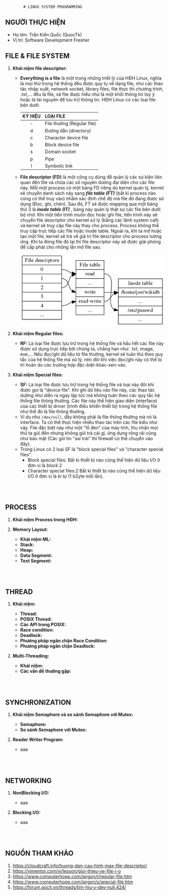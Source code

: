             # LINUX SYSTEM PROGRAMMING

## NGƯỜI THỰC HIỆN

* Họ tên: Trần Kiến Quốc (QuocTk)
* Vị trí: Software Development Fresher

## FILE & FILE SYSTEM

1. **Khái niệm file descriptor:**
   * **Everything is a file** là một trong những triết lý của HĐH Linux, nghĩa là mọi thứ trong hệ thống đều được quy tụ về dạng file, như các thao tác nhập xuất, network socket, library files, file thực thi chương trình, .txt,... đều là file, và file được hiểu như là một khối thông tin tùy ý hoặc là tài nguyên để lưu trữ thông tin. HĐH Linux có các loại file bên dưới:

        | KÝ HIỆU | LOẠI FILE                   |
        | :-:     | ---                         |
        | -       | File thường (Regular file)  |
        | d       | Đường dẫn (directory)       |
        | c       | Character device file       |
        | b       | Block device file           |
        | s       | Domain socket               |
        | p       | Pipe                        |
        | l       | Symbolic link               |
    * **File descriptor (FD)** là một công cụ dùng để quản lý các sự kiện liên quan đến file và chứa các số nguyên dương đại diện cho các file này. Mỗi một process có một bảng FD riêng do kernel quản lý, kernel sẽ chuyển danh sách này sang ***file table (FT)*** (bất kì process nào cũng có thể truy vào) nhằm xác định chế độ mà file đó đang được sử dụng (Đọc, ghi, chèn). Sau đó, FT sẽ được mapping qua một bảng thứ 3 là ***inode table (IT)*** , bảng này quản lý thật sự các file bên dưới bộ nhớ. Khi một tiến trình muốn đọc hoặc ghi file, tiến trình này sẽ chuyển file descriptor cho kernel xử lý (bằng các lệnh system call) và kernel sẽ truy cập file này thay cho process. Process không thể truy cập trực tiếp các file hoặc inode table. Ngoài ra, khi ta mở hoặc tạo một file, kernel sẽ trả về giá trị file descriptor cho process tương ứng. Khi ta đóng file đó lại thì file descriptor này sẽ được giải phóng để cấp phát cho những lần mở file sau.

        ![File-Descriptor-Image](images/1.png)

2. **Khái niệm Regular files:**
   * **RF:** Là loại file được lưu trữ trong hệ thống file và hầu hết các file này được sử dụng trực tiếp bởi chúng ta, chẳng hạn như: .txt, image, exe,... Nếu đọc/ghi dữ liệu từ file thường, kernel sẽ tuân thủ theo quy tắc của hệ thống file mà xử lý, nên đôi khi việc đọc/ghi này có thể bị trì hoãn do các trường hợp đặc-biệt-khác-xen-vào.

3. **Khái niệm Special files:**
   * **SF:** Là loại file được lưu trữ trong hệ thống file và loại này đôi khi được gọi là "device file". Khi ghi dữ liệu vào file này, các thao tác dường như diễn ra ngay lập tức mà không tuân theo các quy tắc hệ thống file thông thường. Các file này thể hiện giao diện (interface) của các thiết bị driver (trình điều khiển thiết bị) trong hệ thống file như thể đó là file thông thường.
   * Ví dụ như `/dev/null`, đây không phải là file thông thường mà nó là interface. Ta có thể thực hiện nhiều thao tác trên các file kiểu như vậy. File đặc biệt này như một "lỗ đen" của máy tính, thu nhận mọi thứ ta gửi đến nhưng không gửi trả cái gì, ứng dụng rộng rãi cũng như bảo mật (Các gói tin "sai trái" thì firewall có thể chuyển vào đây).
   * Trong Linux có 2 loại SF là "block special files" và "character special files". 
     * Block special files: Bất kì thiết bị nào cũng thể hiện dữ liệu I/O ở đơn vị là *block*.2
     * Character special files:2 Bất kì thiết bị nào cũng thế hiện dữ liệu I/O ở đơn vị là *kí tự* (1 b2yte mỗi lần).

<br/><br/>

## PROCESS

1. **Khái niệm Process trong HĐH:**


2. **Memory Layout:**
   * **Khái niệm ML:**
   * **Stack:**
   * **Heap:**
   * **Data Segment:**
   * **Text Segment:**

<br/><br/>

## THREAD

1. **Khái niệm:**
   * **Thread:**
   * **POSIX Thread:**
   * **Các API trong POSIX:**
   * **Race condition:**
   * **Deadlock:**
   * **Phương pháp ngăn chặn Race Condition:**
   * **Phương pháp ngăn chặn Deadlock:**

2. **Multi-Threading:**
   * **Khái niệm:**
   * **Các vấn đề thường gặp:**




<br/><br/>

## SYNCHRONIZATION

1. **Khái niệm Semaphore và so sánh Semaphore với Mutex:**
   * **Semaphore:**
   * **So sánh Semaphore với Mutex:**


2. **Reader Writer Program:**
   * aaa




<br/><br/>

## NETWORKING

1. **NonBlocking I/O:**
   * aaa

2. **Blocking I/O:**
   * aaa








<br/><br/>

## NGUỒN THAM KHẢO

1. https://cloudcraft.info/huong-dan-cau-hinh-max-file-descriptor/ 
2. https://vimentor.com/vi/lesson/gioi-thieu-ve-file-i-o
3. https://www.computerhope.com/jargon/r/regular-file.htm
4. https://www.computerhope.com/jargon/s/special-file.htm
5. https://forum.gocit.vn/threads/tim-hiu-v-dev-null.424/